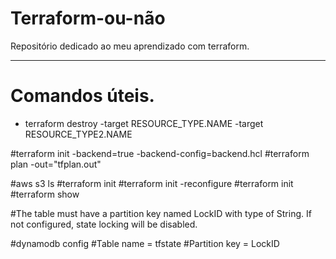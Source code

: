 # Terraform-ou-não

Repositório dedicado ao meu aprendizado com terraform.





--------------------------------------------------------------------





# Comandos úteis.

- terraform destroy -target RESOURCE_TYPE.NAME -target RESOURCE_TYPE2.NAME





#terraform init -backend=true -backend-config=backend.hcl
#terraform plan -out="tfplan.out"

#aws s3 ls
#terraform init
#terraform init -reconfigure
#terraform init
#terraform show

#The table must have a partition key named LockID with type of String. If not configured, state locking will be disabled.

#dynamodb config
#Table name = tfstate
#Partition key = LockID
